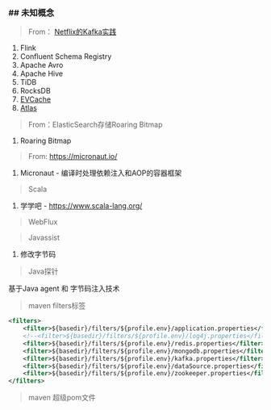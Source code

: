 ### ## 未知概念

> From： [Netflix的Kafka实践](https://www.infoq.cn/article/EX4el4ymuGzM6UoZxxpN) 

1. Flink
2. Confluent Schema Registry 
3. Apache Avro 
4. Apache Hive
5. TiDB
6. RocksDB
7. [EVCache ](https://medium.com/netflix-techblog/evolution-of-application-data-caching-from-ram-to-ssd-a33d6fa7a690)
8. [ Atlas ](https://github.com/Netflix/atlas)



> From：ElasticSearch存储Roaring Bitmap

1. Roaring Bitmap



> From: https://micronaut.io/

1. Micronaut - 编译时处理依赖注入和AOP的容器框架



> Scala

1. 学学吧 - https://www.scala-lang.org/



> WebFlux



> Javassist

1. 修改字节码



> Java探针

基于Java agent 和 字节码注入技术



> maven filters标签

```xml
<filters>
    <filter>${basedir}/filters/${profile.env}/application.properties</filter>
    <!--<filter>${basedir}/filters/${profile.env}/log4j.properties</filter>-->
    <filter>${basedir}/filters/${profile.env}/redis.properties</filter>
    <filter>${basedir}/filters/${profile.env}/mongodb.properties</filter>
    <filter>${basedir}/filters/${profile.env}/kafka.properties</filter>
    <filter>${basedir}/filters/${profile.env}/dataSource.properties</filter>
    <filter>${basedir}/filters/${profile.env}/zookeeper.properties</filter>
</filters>
```



> maven 超级pom文件